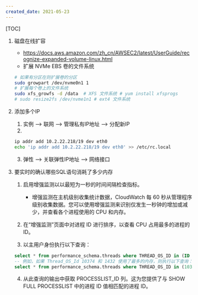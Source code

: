 ```yaml
---
created_date: 2021-05-23
---
```


[TOC]

1. 磁盘在线扩容
    - https://docs.aws.amazon.com/zh_cn/AWSEC2/latest/UserGuide/recognize-expanded-volume-linux.html
    - 扩展 NVMe EBS 卷的文件系统
    ```bash
    # 如果有分区在则扩展卷的分区
    sudo growpart /dev/nvme0n1 1
    # 扩展每个卷上的文件系统
    sudo xfs_growfs -d /data  # XFS 文件系统 # yum install xfsprogs
    # sudo resize2fs /dev/nvme1n1 # ext4 文件系统

    ```

2. 添加多个IP
    1. 实例 --> 联网 --> 管理私有IP地址 --> 分配新IP
    2. 
    ```bash
    ip addr add 10.2.22.218/19 dev eth0
    echo 'ip addr add 10.2.22.218/19 dev eth0' >> /etc/rc.local
    ```
    3. 弹性 --> 关联弹性IP地址 --> 网络接口

3. 要实时的确认哪些SQL语句消耗了多少内存
    1. 启用增强监测以以最短为一秒的时间间隔检查指标。
        - 增强监测在主机级别收集统计数据，CloudWatch 每 60 秒从管理程序级别收集数据。您可以使用增强监测来识别仅发生一秒钟的增加或减少，并查看各个进程使用的 CPU 和内存。

    2. 在“增强监测”页面中对进程 ID 进行排序，以查看 CPU 占用最多的进程的 ID。

    3. 以主用户身份执行以下查询：
    ```sql
    select * from performance_schema.threads where THREAD_OS_ID in (ID shown in the Enhanced Monitoring window)\G
    -- 例如，如果 Thread_OS_Id 10374 和 1432 使用了最多的内存，则执行以下查询：
    select * from performance_schema.threads where THREAD_OS_ID in (10374, 1432)\G
    ```

    4. 从此查询的输出中获取 PROCESSLIST_ID 列。这为您提供了与 SHOW FULL PROCESSLIST 中的进程 ID 值相匹配的进程 ID。